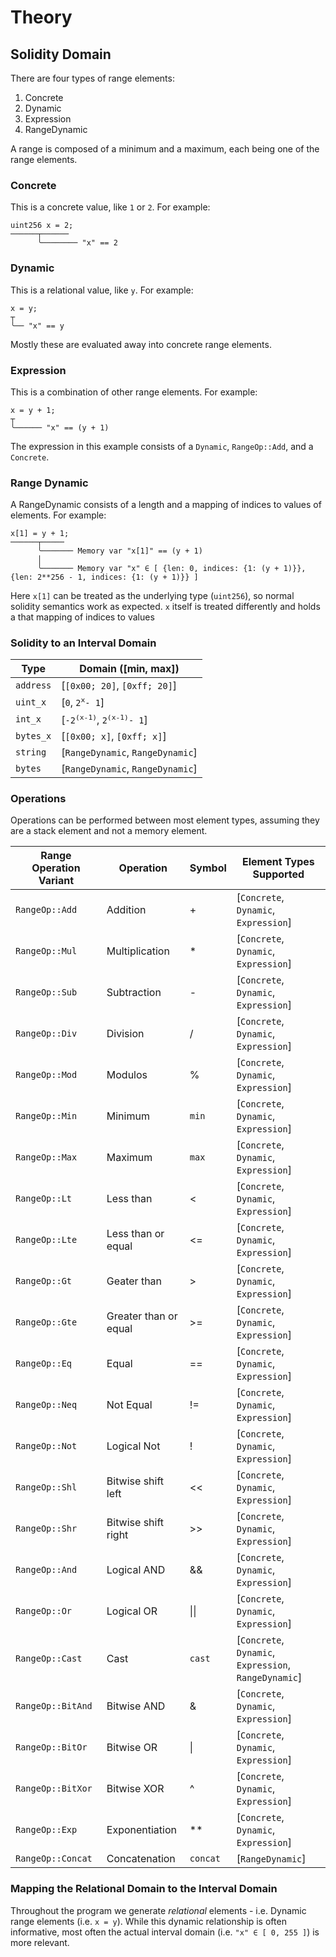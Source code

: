 # Theory


## Solidity Domain

There are four types of range elements:
1. Concrete
2. Dynamic
3. Expression
4. RangeDynamic

A range is composed of a minimum and a maximum, each being one of the range elements.

### Concrete

This is a concrete value, like `1` or `2`. For example:
```solidity
uint256 x = 2;
──────┬──────
      ╰──────── "x" == 2
```

### Dynamic
This is a relational value, like `y`. For example:
```solidity
x = y;
┬
╰── "x" == y
```

Mostly these are evaluated away into concrete range elements.

### Expression

This is a combination of other range elements. For example:
```solidity
x = y + 1;
┬
╰────── "x" == (y + 1)
```

The expression in this example consists of a `Dynamic`, `RangeOp::Add`, and a `Concrete`.

### Range Dynamic

A RangeDynamic consists of a length and a mapping of indices to values of elements. For example:
```solidity
x[1] = y + 1;
──────┬─────
      ╰─────── Memory var "x[1]" == (y + 1)
      │
      ╰─────── Memory var "x" ∈ [ {len: 0, indices: {1: (y + 1)}}, {len: 2**256 - 1, indices: {1: (y + 1)}} ]
```

Here `x[1]` can be treated as the underlying type (`uint256`), so normal solidity semantics work as expected. `x` itself is treated differently and holds a that mapping of indices to values 

### Solidity to an Interval Domain

| Type          | Domain ([min, max])     |
| ------------- | ----------- |
| `address`      | [`[0x00; 20]`,  `[0xff; 20]`] |
| `uint_x`      | [`0`,  `2`<sup>`x`</sup>`- 1`] |
| `int_x`      | [`-2`<sup>`(x-1)`</sup>, `2`<sup>`(x-1)`</sup>`- 1`] |
| `bytes_x`      | [`[0x00; x]`, `[0xff; x]`] |
| `string`      | [`RangeDynamic`, `RangeDynamic`] |
| `bytes `      | [`RangeDynamic`, `RangeDynamic`] |



### Operations

Operations can be performed between most element types, assuming they are a stack element and not a memory element.

| Range Operation Variant | Operation | Symbol | Element Types Supported |
| ----------- | ----------- | ---- | ---- |
| `RangeOp::Add` | Addition | + | [`Concrete`, `Dynamic`, `Expression`] |
| `RangeOp::Mul` | Multiplication | * | [`Concrete`, `Dynamic`, `Expression`] |
| `RangeOp::Sub` | Subtraction | - | [`Concrete`, `Dynamic`, `Expression`] |
| `RangeOp::Div` | Division | / | [`Concrete`, `Dynamic`, `Expression`] |
| `RangeOp::Mod` | Modulos | % | [`Concrete`, `Dynamic`, `Expression`] |
| `RangeOp::Min` | Minimum | `min` | [`Concrete`, `Dynamic`, `Expression`] |
| `RangeOp::Max` | Maximum | `max` | [`Concrete`, `Dynamic`, `Expression`] |
| `RangeOp::Lt` | Less than | < | [`Concrete`, `Dynamic`, `Expression`] |
| `RangeOp::Lte` | Less than or equal | <= | [`Concrete`, `Dynamic`, `Expression`] |
| `RangeOp::Gt` | Geater than | > | [`Concrete`, `Dynamic`, `Expression`] |
| `RangeOp::Gte` | Greater than or equal | >= | [`Concrete`, `Dynamic`, `Expression`] |
| `RangeOp::Eq` | Equal | == | [`Concrete`, `Dynamic`, `Expression`] |
| `RangeOp::Neq` | Not Equal | != | [`Concrete`, `Dynamic`, `Expression`] |
| `RangeOp::Not` | Logical Not | ! | [`Concrete`, `Dynamic`, `Expression`] |
| `RangeOp::Shl` | Bitwise shift left | << | [`Concrete`, `Dynamic`, `Expression`] |
| `RangeOp::Shr` | Bitwise shift right | >> | [`Concrete`, `Dynamic`, `Expression`] |
| `RangeOp::And` | Logical AND | && | [`Concrete`, `Dynamic`, `Expression`] |
| `RangeOp::Or` | Logical OR | \|\| | [`Concrete`, `Dynamic`, `Expression`] |
| `RangeOp::Cast` | Cast | `cast` | [`Concrete`, `Dynamic`, `Expression`, `RangeDynamic`] |
| `RangeOp::BitAnd` | Bitwise AND | & | [`Concrete`, `Dynamic`, `Expression`] |
| `RangeOp::BitOr` | Bitwise OR | \| | [`Concrete`, `Dynamic`, `Expression`] |
| `RangeOp::BitXor` | Bitwise XOR | \^ | [`Concrete`, `Dynamic`, `Expression`] |
| `RangeOp::Exp` | Exponentiation | \*\*| [`Concrete`, `Dynamic`, `Expression`] |
| `RangeOp::Concat` | Concatenation | `concat` | [`RangeDynamic`] |


### Mapping the Relational Domain to the Interval Domain

Throughout the program we generate *relational* elements - i.e. Dynamic range elements (i.e. `x = y`). While this dynamic relationship is often informative, most often the actual interval domain (i.e. `"x" ∈ [ 0, 255 ]`) is more relevant. 
